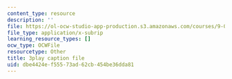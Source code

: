 ```yaml
---
content_type: resource
description: ''
file: https://ol-ocw-studio-app-production.s3.amazonaws.com/courses/9-00sc-introduction-to-psychology-fall-2011/dbe4424ef55573ad62cb454be36dda81_syXplPKQb_o.srt
file_type: application/x-subrip
learning_resource_types: []
ocw_type: OCWFile
resourcetype: Other
title: 3play caption file
uid: dbe4424e-f555-73ad-62cb-454be36dda81
---
```

